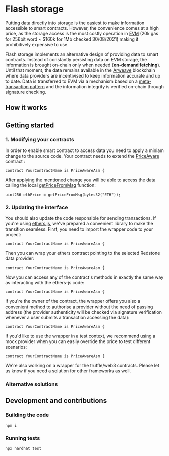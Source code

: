 # Flash storage

Putting data directly into storage is the easiest to make information accessible to smart contracts. However, the convenience comes at a high price, as the storage access is the most costly operation in [EVM](https://ethereum.github.io/yellowpaper/paper.pdf) (20k gas for 256bit word ~ $160k for 1Mb checked 30/08/2021) making it prohibitively expensive to use.

Flash storage implements an alternative design of providing data to smart contracts. Instead of constantly persisting data on EVM storage, the information is brought on-chain only when needed (**on-demand fetching**). Until that moment, the data remains available in the [Arweave](https://www.arweave.org/) blockchain where data providers are incentivised to keep information accurate and up to date. Data is transferred to EVM via a mechanism based on a [meta-transaction pattern](https://medium.com/@austin_48503/ethereum-meta-transactions-90ccf0859e84) and the information integrity is verified on-chain through signature checking. 



## How it works


## Getting started

### 1. Modifying your contracts

In order to enable smart contract to access data you need to apply a miniam change to the source code. Your contract needs to extend the [PriceAware](https://github.com/redstone-finance/redstone-flash-storage/blob/price-aware/contracts/message-based/PriceAwareAsm.sol) contract :

```
contract YourContractName is PriceAwareAsm {
```

After applying the mentioned change you will be able to access the data calling the local [getPriceFromMsg](https://github.com/redstone-finance/redstone-flash-storage/blob/price-aware/contracts/message-based/PriceAwareAsm.sol#L29) function:

```
uint256 ethPrice = getPriceFromMsg(bytes32("ETH"));
```

### 2. Updating the interface

You should also update the code responsible for sending transactions. If you're using [ethers.js](https://github.com/ethers-io/ethers.js/), we've prepared a convenient library to make the transition seamless. First, you need to import the wrapper code to your project:

```
contract YourContractName is PriceAwareAsm {
```

Then you can wrap your ethers contract pointing to the selected Redstone data provider:

```
contract YourContractName is PriceAwareAsm {
```

Now you can access any of the contract's methods in exactly the same way as interacting with the ethers-js code:

```
contract YourContractName is PriceAwareAsm {
```

If you're the owner of the contract, the wrapper offers you also a convenient method to authorise a provider without the need of passing address (the provider authenticity will be checked via signature verification whenever a user submits a transaction accessing the data):

```
contract YourContractName is PriceAwareAsm {
```

If you'd like to use the wrapper in a test context, we recommend using a mock provider when you can easily override the price to test different scenarios:


```
contract YourContractName is PriceAwareAsm {
```



We're also working on a wrapper for the truffle/web3 contracts. Please let us know if you need a solution for other frameworks as well. 

### Alternative solutions


## Development and contributions


### Building the code

```
npm i 
```

### Running tests

```
npx hardhat test 
```

